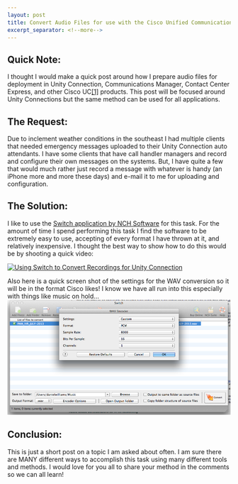 ```yaml
---
layout: post
title: Convert Audio Files for use with the Cisco Unified Communications Suite
excerpt_separator: <!--more-->
--- 
```


## Quick Note:

I thought I would make a quick post around how I prepare audio files for deployment in Unity Connection, Communications Manager, Contact Center Express, and other Cisco UC[[1]](1 "see footnote") products. This post will be focused around Unity Connections but the same method can be used for all applications.

## The Request:

Due to inclement weather conditions in the southeast I had multiple clients that needed emergency messages uploaded to their Unity Connection auto attendants. I have some clients that have call handler managers and record and configure their own messages on the systems. But, I have quite a few that would much rather just record a message with whatever is handy (an iPhone more and more these days) and e-mail it to me for uploading and configuration.
<!--more-->
## The Solution:

I like to use the [Switch application by NCH Software](http://www.nch.com.au/switch/index.html) for this task. For the amount of time I spend performing this task I find the software to be extremely easy to use, accepting of every format I have thrown at it, and relatively inexpensive. I thought the best way to show how to do this would be by shooting a quick video: 

[![Using Switch to Convert Recordings for Unity Connection ](http://img.youtube.com/vi/liPCTVBRWT4/0.jpg)](http://youtu.be/liPCTVBRWT4 "Using Switch to Convert Recordings for Unity Connection ")

Also here is a quick screen shot of the settings for the WAV conversion so it will be in the format Cisco likes! I know we have all run into this especially with things like music on hold… [![Audio_Conversion](/images/audio_canversion.png)](/images/audio_canversion.png)

## Conclusion:

This is just a short post on a topic I am asked about often. I am sure there are MANY different ways to accomplish this task using many different tools and methods. I would love for you all to share your method in the comments so we can all learn!
